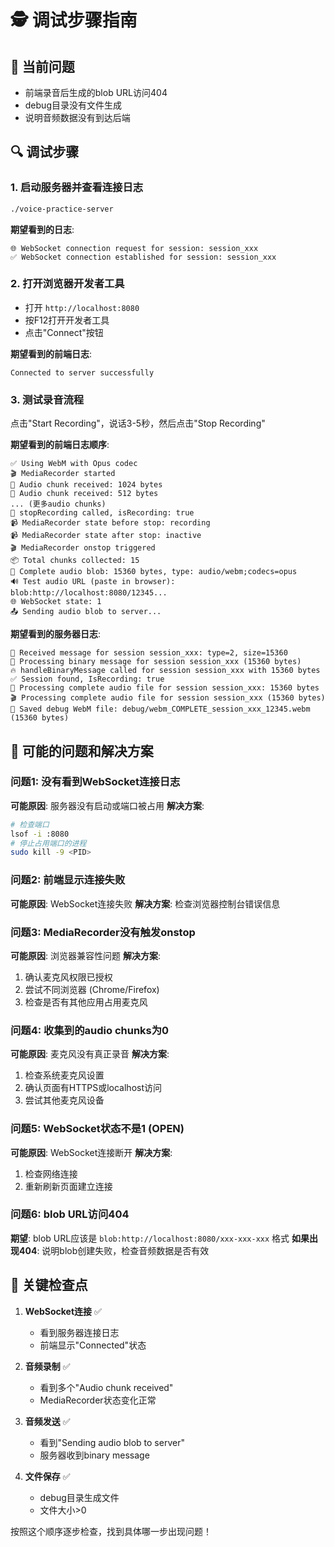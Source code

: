 # 🕵️ 调试步骤指南

## 🎯 当前问题
- 前端录音后生成的blob URL访问404
- debug目录没有文件生成
- 说明音频数据没有到达后端

## 🔍 调试步骤

### 1. 启动服务器并查看连接日志
```bash
./voice-practice-server
```

**期望看到的日志**:
```
🌐 WebSocket connection request for session: session_xxx
✅ WebSocket connection established for session: session_xxx
```

### 2. 打开浏览器开发者工具
- 打开 `http://localhost:8080`
- 按F12打开开发者工具
- 点击"Connect"按钮

**期望看到的前端日志**:
```
Connected to server successfully
```

### 3. 测试录音流程
点击"Start Recording"，说话3-5秒，然后点击"Stop Recording"

**期望看到的前端日志顺序**:
```
✅ Using WebM with Opus codec
🎬 MediaRecorder started
🎤 Audio chunk received: 1024 bytes
🎤 Audio chunk received: 512 bytes
... (更多audio chunks)
🛑 stopRecording called, isRecording: true
📹 MediaRecorder state before stop: recording
📹 MediaRecorder state after stop: inactive
🎬 MediaRecorder onstop triggered
📦 Total chunks collected: 15
🎵 Complete audio blob: 15360 bytes, type: audio/webm;codecs=opus
🔊 Test audio URL (paste in browser): blob:http://localhost:8080/12345...
🌐 WebSocket state: 1
📤 Sending audio blob to server...
```

**期望看到的服务器日志**:
```
📨 Received message for session session_xxx: type=2, size=15360
🎵 Processing binary message for session session_xxx (15360 bytes)
🔥 handleBinaryMessage called for session session_xxx with 15360 bytes
✅ Session found, IsRecording: true
🎵 Processing complete audio file for session session_xxx: 15360 bytes
🎬 Processing complete audio file for session session_xxx (15360 bytes)
🎵 Saved debug WebM file: debug/webm_COMPLETE_session_xxx_12345.webm (15360 bytes)
```

## 🚨 可能的问题和解决方案

### 问题1: 没有看到WebSocket连接日志
**可能原因**: 服务器没有启动或端口被占用
**解决方案**: 
```bash
# 检查端口
lsof -i :8080
# 停止占用端口的进程
sudo kill -9 <PID>
```

### 问题2: 前端显示连接失败
**可能原因**: WebSocket连接失败
**解决方案**: 检查浏览器控制台错误信息

### 问题3: MediaRecorder没有触发onstop
**可能原因**: 浏览器兼容性问题
**解决方案**: 
1. 确认麦克风权限已授权
2. 尝试不同浏览器 (Chrome/Firefox)
3. 检查是否有其他应用占用麦克风

### 问题4: 收集到的audio chunks为0
**可能原因**: 麦克风没有真正录音
**解决方案**: 
1. 检查系统麦克风设置
2. 确认页面有HTTPS或localhost访问
3. 尝试其他麦克风设备

### 问题5: WebSocket状态不是1 (OPEN)
**可能原因**: WebSocket连接断开
**解决方案**: 
1. 检查网络连接
2. 重新刷新页面建立连接

### 问题6: blob URL访问404
**期望**: blob URL应该是 `blob:http://localhost:8080/xxx-xxx-xxx` 格式
**如果出现404**: 说明blob创建失败，检查音频数据是否有效

## 🎯 关键检查点

1. **WebSocket连接** ✅ 
   - 看到服务器连接日志
   - 前端显示"Connected"状态

2. **音频录制** ✅
   - 看到多个"Audio chunk received"
   - MediaRecorder状态变化正常

3. **音频发送** ✅
   - 看到"Sending audio blob to server"
   - 服务器收到binary message

4. **文件保存** ✅
   - debug目录生成文件
   - 文件大小>0

按照这个顺序逐步检查，找到具体哪一步出现问题！